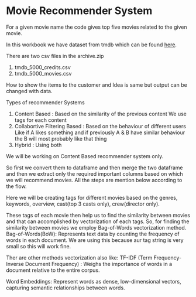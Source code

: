 # Movie Recommender System
For a given movie name the code gives top five movies related to the given movie.

In this workbook we have dataset from tmdb which can be found [here]("https://www.kaggle.com/datasets/tmdb/tmdb-movie-metadata").

There are two csv files in the archive.zip 
1. tmdb_5000_credits.csv
2. tmdb_5000_movies.csv

How to show the items to the customer and
Idea is same but output can be changed with data.

Types of recommender Systems
1. Content Based :
	Based on the similarity of the previous content
	We use tags for each content
2. Collabortive Filtering Based :
	Based on the behaviour of different users
	Like if A likes something and if previously A & B have similar behaviour
	the B will most probably like that thing
3. Hybrid :
	Using both
    
We will be working on Content Based recommender system only.

So first we convert them to dataframe and then merge the two dataframe and then we extract only the required important columns based on which we will recommend movies. All the steps are mention below according to the flow.

Here we will be creating tags for different movies based on the genres, keywords, overview, cast(top 3 casts only), crew(director only).

These tags of each movie then help us to find the similarity between movies and that can accomplished by vectorization of each tags.
So, for finding the similarity between movies we employ Bag-of-Words vectorization method.<br>
Bag-of-Words(BoW): Represents text data by counting the frequency of words in each document. We are using this because aur tag string is
very small so this will work fine.

Ther are other methods vectorization also like:
TF-IDF (Term Frequency-Inverse Document Frequency) : Weighs the importance of words in a document relative to the entire corpus.

Word Embeddings: Represent words as dense, low-dimensional vectors, capturing semantic relationships between words.
